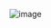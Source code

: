 ![image](https://user-images.githubusercontent.com/38810840/111038765-f642d500-842a-11eb-844e-d0cbeb5aa14b.png)
